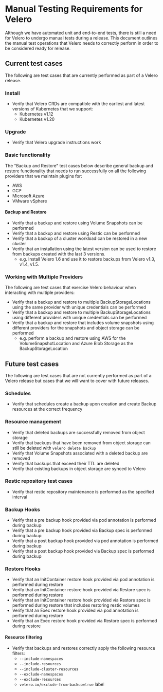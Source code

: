 # Manual Testing Requirements for Velero

Although we have automated unit and end-to-end tests, there is still a need for Velero to undergo manual tests during a release.
This document outlines the manual test operations that Velero needs to correctly perform in order to be considered ready for release.

## Current test cases

The following are test cases that are currently performed as part of a Velero release.

### Install

- Verify that Velero CRDs are compatible with the earliest and latest versions of Kubernetes that we support:
  - Kubernetes v1.12
  - Kubernetes v1.20

### Upgrade

- Verify that Velero upgrade instructions work

### Basic functionality

The "Backup and Restore" test cases below describe general backup and restore functionality that needs to run successfully on all the following providers that we maintain plugins for:
- AWS
- GCP
- Microsoft Azure
- VMware vSphere

#### Backup and Restore

- Verify that a backup and restore using Volume Snapshots can be performed
- Verify that a backup and restore using Restic can be performed
- Verify that a backup of a cluster workload can be restored in a new cluster
- Verify that an installation using the latest version can be used to restore from backups created with the last 3 versions.
  - e.g. Install Velero 1.6 and use it to restore backups from Velero v1.3, v1.4, v1.5.

### Working with Multiple Providers

The following are test cases that exercise Velero behaviour when interacting with multiple providers:

- Verify that a backup and restore to multiple BackupStorageLocations using the same provider with unique credentials can be performed
- Verify that a backup and restore to multiple BackupStorageLocations using different providers with unique credentials can be performed
- Verify that a backup and restore that includes volume snapshots using different providers for the snapshots and object storage can be performed
  - e.g. perform a backup and restore using AWS for the VolumeSnapshotLocation and Azure Blob Storage as the BackupStorageLocation

## Future test cases

The following are test cases that are not currently performed as part of a Velero release but cases that we will want to cover with future releases.

### Schedules

- Verify that schedules create a backup upon creation and create Backup resources at the correct frequency

### Resource management

- Verify that deleted backups are successfully removed from object storage
- Verify that backups that have been removed from object storage can still be deleted with `velero delete backup`
- Verify that Volume Snapshots associated with a deleted backup are removed
- Verify that backups that exceed their TTL are deleted
- Verify that existing backups in object storage are synced to Velero

### Restic repository test cases

- Verify that restic repository maintenance is performed as the specified interval

### Backup Hooks

- Verify that a pre backup hook provided via pod annotation is performed during backup
- Verify that a pre backup hook provided via Backup spec is performed during backup
- Verify that a post backup hook provided via pod annotation is performed during backup
- Verify that a post backup hook provided via Backup spec is performed during backup

### Restore Hooks

- Verify that an InitContainer restore hook provided via pod annotation is performed during restore
- Verify that an InitContainer restore hook provided via Restore spec is performed during restore
- Verify that an InitContainer restore hook provided via Restore spec is performed during restore that includes restoring restic volumes
- Verify that an Exec restore hook provided via pod annotation is performed during restore
- Verify that an Exec restore hook provided via Restore spec is performed during restore


#### Resource filtering

- Verify that backups and restores correctly apply the following resource filters:
  - `--include-namespaces`
  - `--include-resources`
  - `--include-cluster-resources`
  - `--exclude-namespaces`
  - `--exclude-resources`
  - `velero.io/exclude-from-backup=true` label
